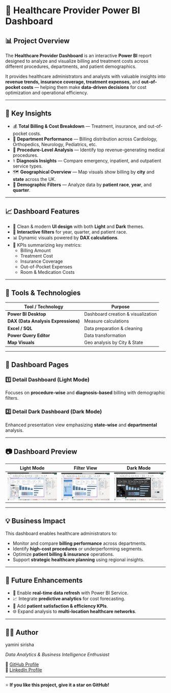 # 🏥 Healthcare Provider Power BI Dashboard

## 📊 Project Overview
The **Healthcare Provider Dashboard** is an interactive **Power BI** report designed to analyze and visualize billing and treatment costs across different procedures, departments, and patient demographics.

It provides healthcare administrators and analysts with valuable insights into **revenue trends, insurance coverage, treatment expenses,** and **out-of-pocket costs** — helping them make **data-driven decisions** for cost optimization and operational efficiency.

---

## 🧠 Key Insights
- 💰 **Total Billing & Cost Breakdown** — Treatment, insurance, and out-of-pocket costs.  
- 🏨 **Department Performance** — Billing distribution across Cardiology, Orthopedics, Neurology, Pediatrics, etc.  
- 🧾 **Procedure-Level Analysis** — Identify top revenue-generating medical procedures.  
- ⚕️ **Diagnosis Insights** — Compare emergency, inpatient, and outpatient service types.  
- 🗺️ **Geographical Overview** — Map visuals show billing by **city** and **state** across the UK.  
- 👥 **Demographic Filters** — Analyze data by **patient race**, **year**, and **quarter**.

---

## 📈 Dashboard Features
- 🎨 Clean & modern **UI design** with both **Light** and **Dark** themes.  
- 🧭 **Interactive filters** for year, quarter, and patient race.  
- 📊 Dynamic visuals powered by **DAX calculations**.  
- 🧩 KPIs summarizing key metrics:
  - Billing Amount  
  - Treatment Cost  
  - Insurance Coverage  
  - Out-of-Pocket Expenses  
  - Room & Medication Costs

---

## 🧩 Tools & Technologies
| Tool / Technology | Purpose |
|--------------------|----------|
| **Power BI Desktop** | Dashboard creation & visualization |
| **DAX (Data Analysis Expressions)** | Measure calculations |
| **Excel / SQL** | Data preparation & cleaning |
| **Power Query Editor** | Data transformation |
| **Map Visuals** | Geo analysis by City & State |

---

## 📂 Dashboard Pages
### 1️⃣ Detail Dashboard (Light Mode)
Focuses on **procedure-wise** and **diagnosis-based** billing with demographic filters.

### 2️⃣ Detail Dark Dashboard (Dark Mode)
Enhanced presentation view emphasizing **state-wise** and **departmental** analysis.

---

## 📷 Dashboard Preview

| Light Mode | Filter View | Dark Mode |
|-------------|--------------|-----------|
| ![Dashboard Light](./BI%201.jpg) | ![Dashboard Filter](./BI2.jpg) | ![Dashboard Dark](./BI3.jpg) |

---

## 💡 Business Impact
This dashboard enables healthcare administrators to:
- Monitor and compare **billing performance** across departments.  
- Identify **high-cost procedures** or underperforming segments.  
- Optimize **patient billing & insurance** operations.  
- Support **strategic healthcare planning** using regional insights.

---

## 🚀 Future Enhancements
- 🔄 Enable **real-time data refresh** with Power BI Service.  
- 📈 Integrate **predictive analytics** for cost forecasting.  
- 🧍 Add **patient satisfaction & efficiency KPIs**.  
- 🌐 Expand analysis to **multi-location healthcare networks**.

---

## 👨‍💻 Author
yamini sirisha 

_Data Analytics & Business Intelligence Enthusiast_  

🔗 [GitHub Profile](https://github.com/yaminisirisharoyals)  
💼 [LinkedIn Profile](https://www.linkedin.com/in/yamini-sirisha28/)

---

⭐ **If you like this project, give it a star on GitHub!**
